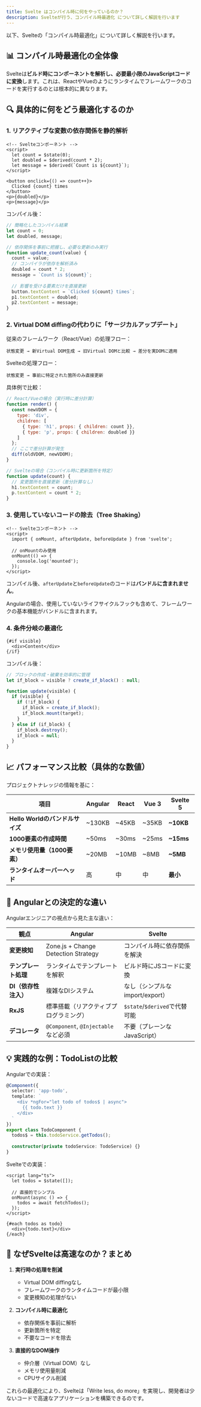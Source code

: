 ```yaml
---
title: Svelte はコンパイル時に何をやっているのか？
description: Svelteが行う、コンパイル時最適化 について詳しく解説を行います
---
```


<script lang="ts">
  import Mermaid from '$lib/components/Mermaid.svelte';
  const svelteCompiler = `graph LR
    A["Svelteコンポーネント .svelte"] --> B["コンパイラ svelte/compiler"]
    B --> C["最適化されたJS バニラJavaScript"]
    C --> D["ブラウザ実行 フレームワークなし"]
    
    style A fill:#ff6b6b
    style B fill:#4ecdc4
    style C fill:#45b7d1
    style D fill:#96ceb4`;
</script>

以下、Svelteの「コンパイル時最適化」について詳しく解説を行います。

## 📊 コンパイル時最適化の全体像

Svelteは**ビルド時にコンポーネントを解析し、必要最小限のJavaScriptコードに変換**します。これは、ReactやVueのようにランタイムでフレームワークのコードを実行するのとは根本的に異なります。

<Mermaid code={svelteCompiler} />


## 🔍 具体的に何をどう最適化するのか

### 1. **リアクティブな変数の依存関係を静的解析**

```svelte
<!-- Svelteコンポーネント -->
<script>
  let count = $state(0);
  let doubled = $derived(count * 2);
  let message = $derived(`Count is ${count}`);
</script>

<button onclick={() => count++}>
  Clicked {count} times
</button>
<p>{doubled}</p>
<p>{message}</p>
```

コンパイル後：
```javascript
// 簡略化したコンパイル結果
let count = 0;
let doubled, message;

// 依存関係を事前に把握し、必要な更新のみ実行
function update_count(value) {
  count = value;
  // コンパイラが依存を解析済み
  doubled = count * 2;
  message = `Count is ${count}`;
  
  // 影響を受ける要素だけを直接更新
  button.textContent = `Clicked ${count} times`;
  p1.textContent = doubled;
  p2.textContent = message;
}
```

### 2. **Virtual DOM diffingの代わりに「サージカルアップデート」**

従来のフレームワーク（React/Vue）の処理フロー：
```
状態変更 → 新Virtual DOM生成 → 旧Virtual DOMと比較 → 差分を実DOMに適用
```

Svelteの処理フロー：
```
状態変更 → 事前に特定された箇所のみ直接更新
```

具体例で比較：

```javascript
// React/Vueの場合（実行時に差分計算）
function render() {
  const newVDOM = {
    type: 'div',
    children: [
      { type: 'h1', props: { children: count }},
      { type: 'p', props: { children: doubled }}
    ]
  };
  // ここで差分計算が発生
  diff(oldVDOM, newVDOM);
}

// Svelteの場合（コンパイル時に更新箇所を特定）
function update(count) {
  // 変更箇所を直接更新（差分計算なし）
  h1.textContent = count;
  p.textContent = count * 2;
}
```

### 3. **使用していないコードの除去（Tree Shaking）**

```svelte
<!-- Svelteコンポーネント -->
<script>
  import { onMount, afterUpdate, beforeUpdate } from 'svelte';
  
  // onMountのみ使用
  onMount(() => {
    console.log('mounted');
  });
</script>
```

コンパイル後、`afterUpdate`と`beforeUpdate`のコードは**バンドルに含まれません**。

Angularの場合、使用していないライフサイクルフックも含めて、フレームワークの基本機能がバンドルに含まれます。

### 4. **条件分岐の最適化**

```svelte
{#if visible}
  <div>Content</div>
{/if}
```

コンパイル後：
```javascript
// ブロックの作成・破棄を効率的に管理
let if_block = visible ? create_if_block() : null;

function update(visible) {
  if (visible) {
    if (!if_block) {
      if_block = create_if_block();
      if_block.mount(target);
    }
  } else if (if_block) {
    if_block.destroy();
    if_block = null;
  }
}
```

## 📈 パフォーマンス比較（具体的な数値）

プロジェクトナレッジの情報を基に：

| 項目 | Angular | React | Vue 3 | Svelte 5 |
|------|---------|--------|-------|----------|
| **Hello Worldのバンドルサイズ** | ~130KB | ~45KB | ~35KB | **~10KB** |
| **1000要素の作成時間** | ~50ms | ~30ms | ~25ms | **~15ms** |
| **メモリ使用量（1000要素）** | ~20MB | ~10MB | ~8MB | **~5MB** |
| **ランタイムオーバーヘッド** | 高 | 中 | 中 | **最小** |

## 🎯 Angularとの決定的な違い

Angularエンジニアの視点から見た主な違い：

| 観点 | Angular | Svelte |
|------|---------|---------|
| **変更検知** | Zone.js + Change Detection Strategy | コンパイル時に依存関係を解決 |
| **テンプレート処理** | ランタイムでテンプレートを解釈 | ビルド時にJSコードに変換 |
| **DI（依存性注入）** | 複雑なDIシステム | なし（シンプルなimport/export） |
| **RxJS** | 標準搭載（リアクティブプログラミング） | `$state`/`$derived`で代替可能 |
| **デコレータ** | `@Component`, `@Injectable`など必須 | 不要（プレーンなJavaScript） |

## 💡 実践的な例：TodoListの比較

Angularでの実装：
```typescript
@Component({
  selector: 'app-todo',
  template: `
    <div *ngFor="let todo of todos$ | async">
      {{ todo.text }}
    </div>
  `
})
export class TodoComponent {
  todos$ = this.todoService.getTodos();
  
  constructor(private todoService: TodoService) {}
}
```

Svelteでの実装：
```svelte
<script lang="ts">
  let todos = $state([]);
  
  // 直接的でシンプル
  onMount(async () => {
    todos = await fetchTodos();
  });
</script>

{#each todos as todo}
  <div>{todo.text}</div>
{/each}
```

## 🚀 なぜSvelteは高速なのか？まとめ

1. **実行時の処理を削減**
   - Virtual DOM diffingなし
   - フレームワークのランタイムコードが最小限
   - 変更検知の処理がない

2. **コンパイル時に最適化**
   - 依存関係を事前に解析
   - 更新箇所を特定
   - 不要なコードを除去

3. **直接的なDOM操作**
   - 仲介層（Virtual DOM）なし
   - メモリ使用量削減
   - CPUサイクル削減

これらの最適化により、Svelteは「Write less, do more」を実現し、開発者は少ないコードで高速なアプリケーションを構築できるのです。
